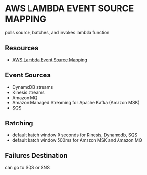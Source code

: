 # AWS LAMBDA EVENT SOURCE MAPPING

polls source, batches, and invokes lambda function

## Resources

- [AWS Lambda Event Source Mapping](https://docs.aws.amazon.com/lambda/latest/dg/invocation-eventsourcemapping.html)

## Event Sources

- DynamoDB streams
- Kinesis streams
- Amazon MQ
- Amazon Managed Streaming for Apache Kafka (Amazon MSK)
- SQS

## Batching

- default batch window 0 seconds for Kinesis, Dynamodb, SQS
- default batch window 500ms for Amazon MSK and Amazon MQ

## Failures Destination

can go to SQS or SNS